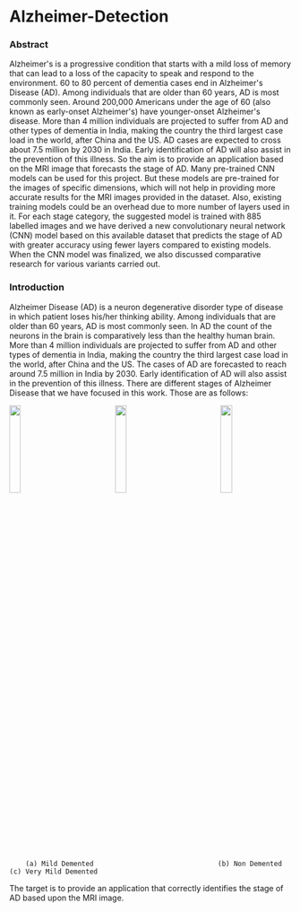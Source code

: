 # Alzheimer-Detection
### Abstract 
Alzheimer's is a progressive condition that starts 
with a mild loss of memory that can lead to a loss of the 
capacity to speak and respond to the environment. 60 to 80 
percent of dementia cases end in Alzheimer's Disease (AD). 
Among individuals that are older than 60 years, AD is 
most commonly seen. Around 200,000 Americans under 
the age of 60 (also known as early-onset Alzheimer's) have 
younger-onset Alzheimer's disease. More than 4 million 
individuals are projected to suffer from AD and other 
types of dementia in India, making the country the third 
largest case load in the world, after China and the US. AD 
cases are expected to cross about 7.5 million by 2030 in 
India. Early identification of AD will also assist in the 
prevention of this illness. So the aim is to provide an 
application based on the MRI image that forecasts the 
stage of AD. Many pre-trained CNN models can be used 
for this project. But these models are pre-trained for the 
images of specific dimensions, which will not help in 
providing more accurate results for the MRI images 
provided in the dataset. Also, existing training models 
could be an overhead due to more number of layers used 
in it. For each stage category, the suggested model is 
trained with 885 labelled images and we have derived a 
new convolutionary neural network (CNN) model based on 
this available dataset that predicts the stage of AD with 
greater accuracy using fewer layers compared to existing 
models. When the CNN model was finalized, we also 
discussed comparative research for various variants 
carried out.
### Introduction
Alzheimer Disease (AD) is a neuron degenerative disorder type of disease in which patient loses his/her thinking ability. Among individuals that are older than 60 years, AD is most commonly seen. In AD the count of the neurons in the brain is comparatively less than the healthy human brain. More than 4 million individuals are projected to suffer from AD and other types of dementia in India, making the country the third largest case load in the world, after China and the US. The cases of AD are forecasted to reach around 7.5 million in India by 2030. Early identification of AD will also assist in the prevention of this illness.
There are different stages of Alzheimer Disease that we have focused in this work. Those are as follows:
<p align="justified">
   <img src="https://user-images.githubusercontent.com/35445472/146240004-1cead2ff-b007-472a-8766-c71e6c6e877a.png" width="20%"></img><b>&emsp;&emsp;&emsp;&emsp;&emsp;&emsp;</b>
   <img src="https://user-images.githubusercontent.com/35445472/146240204-49197597-775a-4aa4-9e57-6debdd742c94.png" width="20%"></img><b>&emsp;&emsp;&emsp;&emsp;&emsp;&emsp;</b>
   <img src="https://user-images.githubusercontent.com/35445472/146240281-a714b18c-ed9c-4850-81e7-eccf4e58ce88.png" width="20%"></img><b>&emsp;&emsp;&emsp;&emsp;&emsp;&emsp;</b>
</p>





   	    (a) Mild Demented                               (b) Non Demented                               (c) Very Mild Demented
The target is to provide an application that correctly identifies the stage of AD based upon the MRI image.



  
